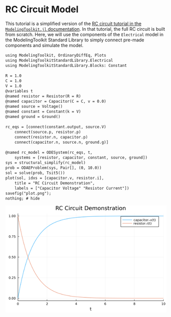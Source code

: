 # RC Circuit Model

This tutorial is a simplified version of the [RC circuit tutorial in the
`ModelingToolkit.jl` documentation](https://docs.sciml.ai/ModelingToolkit/stable/tutorials/acausal_components/).
In that tutorial, the full RC circuit is built from scratch. Here, we will use the
components of the `Electrical` model in the ModelingToolkit Standard Library to simply
connect pre-made components and simulate the model.

```@example
using ModelingToolkit, OrdinaryDiffEq, Plots
using ModelingToolkitStandardLibrary.Electrical
using ModelingToolkitStandardLibrary.Blocks: Constant

R = 1.0
C = 1.0
V = 1.0
@variables t
@named resistor = Resistor(R = R)
@named capacitor = Capacitor(C = C, v = 0.0)
@named source = Voltage()
@named constant = Constant(k = V)
@named ground = Ground()

rc_eqs = [connect(constant.output, source.V)
    connect(source.p, resistor.p)
    connect(resistor.n, capacitor.p)
    connect(capacitor.n, source.n, ground.g)]

@named rc_model = ODESystem(rc_eqs, t,
    systems = [resistor, capacitor, constant, source, ground])
sys = structural_simplify(rc_model)
prob = ODAEProblem(sys, Pair[], (0, 10.0))
sol = solve(prob, Tsit5())
plot(sol, idxs = [capacitor.v, resistor.i],
    title = "RC Circuit Demonstration",
    labels = ["Capacitor Voltage" "Resistor Current"])
savefig("plot.png");
nothing; # hide
```

![](plot.png)
